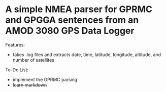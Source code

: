 A simple NMEA parser for GPRMC and GPGGA sentences from an AMOD 3080 GPS Data Logger
====================================================================================

Features:

* takes .log files and extracts date, time, latitude, longitude, altitude, 
  and number of satellites

To-Do List:

* implement the GPRMC parsing
* ~~learn markdown~~

